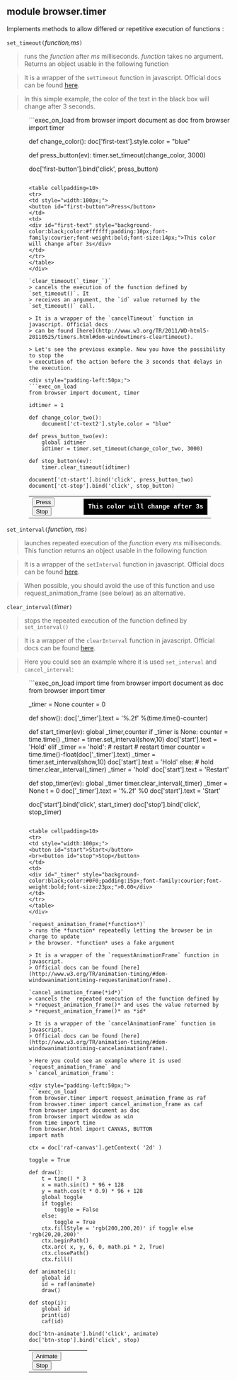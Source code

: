 module **browser.timer**
------------------------

Implements methods to allow differed or repetitive execution of functions :

`set_timeout(`_function,ms_`)`
> runs the *function* after *ms* milliseconds. *function* takes no argument. 
> Returns an object usable in the following function

> It is a wrapper of the `setTimeout` function in javascript. Official docs 
> can be found [here](http://www.w3.org/TR/2011/WD-html5-20110525/timers.html#dom-windowtimers-settimeout).

> In this simple example, the color of the text in the black box will change 
> after 3 seconds.

<div style="padding-left:50px;">
```exec_on_load
from browser import document as doc
from browser import timer

def change_color():
    doc['first-text'].style.color = "blue"

def press_button(ev):
    timer.set_timeout(change_color, 3000)

doc['first-button'].bind('click', press_button)
```

<table cellpadding=10>
<tr>
<td style="width:100px;">
<button id="first-button">Press</button>
</td>
<td>
<div id="first-text" style="background-color:black;color:#ffffff;padding:10px;font-family:courier;font-weight:bold;font-size:14px;">This color will change after 3s</div>
</td>
</tr>
</table>
</div>

`clear_timeout(`_timer_`)`
> cancels the execution of the function defined by `set_timeout()`. It 
> receives an argument, the `id` value returned by the `set_timeout()` call. 

> It is a wrapper of the `cancelTimeout` function in javascript. Official docs
> can be found [here](http://www.w3.org/TR/2011/WD-html5-20110525/timers.html#dom-windowtimers-cleartimeout).

> Let's see the previous example. Now you have the possibility to stop the 
> execution of the action before the 3 seconds that delays in the execution.

<div style="padding-left:50px;">
```exec_on_load
from browser import document, timer

idtimer = 1

def change_color_two():
    document['ct-text2'].style.color = "blue"

def press_button_two(ev):
    global idtimer
    idtimer = timer.set_timeout(change_color_two, 3000)
    
def stop_button(ev):
    timer.clear_timeout(idtimer)

document['ct-start'].bind('click', press_button_two)
document['ct-stop'].bind('click', stop_button)
```

<table cellpadding=10>
<tr>
<td style="width:100px;">
<button id="ct-start">Press</button>
<br>
<button id="ct-stop">Stop</button>
</td>
<td>
<div id="ct-text2" style="background-color:black;color:#ffffff;padding:10px;font-family:courier;font-weight:bold;font-size:14px;">This color will change after 3s</div>
</td>
</tr>
</table>
</div>

`set_interval(`_function, ms_`)`
> launches repeated execution of the *function* every *ms* milliseconds. This
> function returns an object usable in the following function

> It is a wrapper of the `setInterval` function in javascript. Official docs 
> can be found [here](http://www.w3.org/TR/2011/WD-html5-20110525/timers.html#dom-windowtimers-setinterval).

> When possible, you should avoid the use of this function and use 
> request_animation_frame (see below) as an alternative. 

`clear_interval(`_timer_`)`
> stops the repeated execution of the function defined by `set_interval()`

> It is a wrapper of the `clearInterval` function in javascript. Official docs 
> can be found [here](http://www.w3.org/TR/2011/WD-html5-20110525/timers.html#dom-windowtimers-clearinterval).

> Here you could see an example where it is used `set_interval` and 
> `cancel_interval`:

<div style="padding-left:50px;">
```exec_on_load
import time
from browser import document as doc
from browser import timer

_timer = None
counter = 0

def show():
    doc['_timer'].text = '%.2f' %(time.time()-counter)

def start_timer(ev):
    global _timer,counter
    if _timer is None:
        counter = time.time()
        _timer = timer.set_interval(show,10)
        doc['start'].text = 'Hold'
    elif _timer == 'hold': # restart
        # restart timer
        counter = time.time()-float(doc['_timer'].text)
        _timer = timer.set_interval(show,10)
        doc['start'].text = 'Hold'
    else: # hold
        timer.clear_interval(_timer)
        _timer = 'hold'
        doc['start'].text = 'Restart'

def stop_timer(ev):
    global _timer
    timer.clear_interval(_timer)
    _timer = None
    t = 0
    doc['_timer'].text = '%.2f' %0
    doc['start'].text = 'Start'

doc['start'].bind('click', start_timer)
doc['stop'].bind('click', stop_timer)
```

<table cellpadding=10>
<tr>
<td style="width:100px;">
<button id="start">Start</button>
<br><button id="stop">Stop</button>
</td>
<td>
<div id="_timer" style="background-color:black;color:#0F0;padding:15px;font-family:courier;font-weight:bold;font-size:23px;">0.00</div>
</td>
</tr>
</table>
</div>

`request_animation_frame(*function*)`
> runs the *function* repeatedly letting the browser be in charge to update
> the browser. *function* uses a fake argument

> It is a wrapper of the `requestAnimationFrame` function in javascript. 
> Official docs can be found [here](http://www.w3.org/TR/animation-timing/#dom-windowanimationtiming-requestanimationframe). 

`cancel_animation_frame(*id*)`
> cancels the  repeated execution of the function defined by 
> *request_animation_frame()* and uses the value returned by 
> *request_animation_frame()* as *id*

> It is a wrapper of the `cancelAnimationFrame` function in javascript. 
> Official docs can be found [here](http://www.w3.org/TR/animation-timing/#dom-windowanimationtiming-cancelanimationframe).

> Here you could see an example where it is used `request_animation_frame` and
> `cancel_animation_frame`:

<div style="padding-left:50px;">
```exec_on_load
from browser.timer import request_animation_frame as raf
from browser.timer import cancel_animation_frame as caf
from browser import document as doc
from browser import window as win
from time import time
from browser.html import CANVAS, BUTTON
import math

ctx = doc['raf-canvas'].getContext( '2d' ) 

toggle = True

def draw():
    t = time() * 3
    x = math.sin(t) * 96 + 128
    y = math.cos(t * 0.9) * 96 + 128
    global toggle
    if toggle:
        toggle = False
    else:
        toggle = True
    ctx.fillStyle = 'rgb(200,200,20)' if toggle else 'rgb(20,20,200)'
    ctx.beginPath()
    ctx.arc( x, y, 6, 0, math.pi * 2, True)
    ctx.closePath()
    ctx.fill()

def animate(i):
    global id
    id = raf(animate)
    draw()

def stop(i):
    global id
    print(id)
    caf(id)

doc['btn-animate'].bind('click', animate)
doc['btn-stop'].bind('click', stop)
```

<table cellpadding=10>
<tr>
<td style="width:100px;">
<button id="btn-animate" type="button">Animate</button>
<br>
<button id="btn-stop" type="button">Stop</button>
</td>
<td>
<canvas id="raf-canvas" width=256 height=256></canvas>
</td>
</tr>
</table>
</div>
